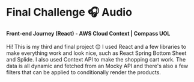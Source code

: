 # Final Challenge :headphones: Audio
#### Front-end Journey (React) - AWS Cloud Context | Compass UOL

Hi! This is my third and final project :blush: I used React and a few libraries to make everything work and look nice, such as React Spring Bottom Sheet and Splide. I also used Context API to make the shopping cart work. The data is all dynamic and fetched from an Mocky API and there's also a few filters that can be applied to conditionally render the products.
